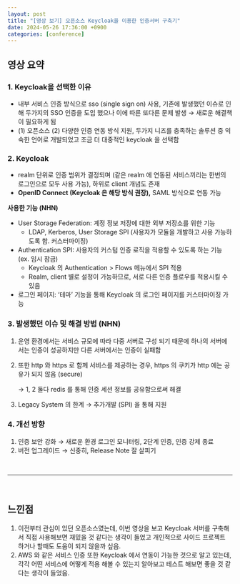 ```yaml
---
layout: post
title: "[영상 보기] 오픈소스 Keycloak을 이용한 인증서버 구축기"
date: 2024-05-26 17:36:00 +0900
categories: [conference]
---
```


## 영상 요약

### 1. Keycloak을 선택한 이유

- 내부 서비스 인증 방식으로 sso (single sign on) 사용, 기존에 발생했던 이슈로 인해 두가지의 SSO 인증을 도입 했으나 이에 따른 또다른 문제 발생 → 새로운 해결책이 필요하게 됨
- (1) 오픈소스 (2) 다양한 인증 연동 방식 지원, 두가지 니즈를 충족하는 솔루션 중 익숙한 언어로 개발되었고 조금 더 대중적인 keycloak 을 선택함

### 2. Keycloak

- realm 단위로 인증 범위가 결정되며 (같은 realm 에 연동된 서비스끼리는 한번의 로그인으로 모두 사용 가능), 하위로 client 개념도 존재
- **OpenID Connect (Keycloak 은 해당 방식 권장),** SAML 방식으로 연동 가능

**사용한 기능 (NHN)**

- User Storage Federation: 계정 정보 저장에 대한 외부 저장소를 위한 기능
  - LDAP, Kerberos, User Storage SPI (사용자가 모듈을 개발하고 사용 가능하도록 함. 커스터마이징)
- Authentication SPI: 사용자의 커스텀 인증 로직을 적용할 수 있도록 하는 기능 (ex. 임시 잠금)
  - Keycloak 의 Authentication > Flows 메뉴에서 SPI 적용
  - Realm, client 별로 설정이 가능하므로, 서로 다른 인증 플로우를 적용시킬 수 있음
- 로그인 페이지: ‘테마’ 기능을 통해 Keycloak 의 로그인 페이지를 커스터마이징 가능

### 3. 발생했던 이슈 및 해결 방법 (NHN)

1. 운영 환경에서는 서비스 규모에 따라 다중 서버로 구성 되기 때문에 하나의 서버에서는 인증이 성공하지만 다른 서버에서는 인증이 실패함
2. 또한 http 와 https 로 함께 서비스를 제공하는 경우, https 의 쿠키가 http 에는 공유가 되지 않음 (secure)

    → 1, 2 둘다 redis 를 통해 인증 세션 정보를 공유함으로써 해결
    
3. Legacy System 의 한계 → 추가개발 (SPI) 을 통해 지원

### 4. 개선 방향

1. 인증 보안 강화 → 새로운 환경 로그인 모니터링, 2단계 인증, 인증 강제 종료
2. 버전 업그레이드 → 신중히, Release Note 잘 살피기

<br/>

-------------

<br/>

## 느낀점

1. 이전부터 관심이 있던 오픈소스였는데, 이번 영상을 보고 Keycloak 서버를 구축해서 직접 사용해보면 재밌을 것 같다는 생각이 들었고 개인적으로 사이드 프로젝트 하거나 할때도 도움이 되지 않을까 싶음.
2. AWS 와 같은 서비스 인증 또한 Keycloak 에서 연동이 가능한 것으로 알고 있는데, 각각 어떤 서비스에 어떻게 적용 해볼 수 있는지 알아보고 테스트 해보면 좋을 것 같다는 생각이 들었음.